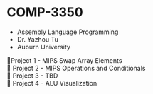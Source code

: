 # COMP-3350
- Assembly Language Programming<br />
- Dr. Yazhou Tu<br />
- Auburn University

🔹Project 1 - MIPS Swap Array Elements<br />
🔸 Project 2 - MIPS Operations and Conditionals<br />
🔺 Project 3 - TBD<br />
🔸 Project 4 - ALU Visualization<br />
